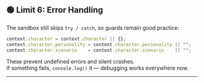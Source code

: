 ## 🟢 Limit 6: Error Handling

The sandbox still skips `try / catch`, so guards remain good practice:

```js
context.character = context.character || {};
context.character.personality = context.character.personality || "";
context.character.scenario    = context.character.scenario    || "";
```

These prevent undefined errors and silent crashes.  
If something fails, `console.log()` it — debugging works everywhere now.

---
